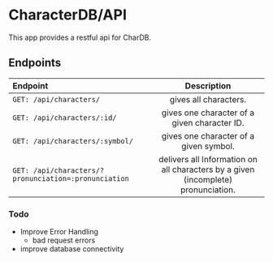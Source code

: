 
# CharacterDB/API

This app provides a restful api for CharDB.

## Endpoints
| Endpoint | Description |
| :------- | :---------: |
| `GET: /api/characters/` | gives all characters. |
| `GET: /api/characters/:id/` | gives one character of a given character ID. |
| `GET: /api/characters/:symbol/` | gives one character of a given symbol. |
| `GET: /api/characters/?pronunciation=:pronunciation` | delivers all Information on all characters by a given (incomplete) pronunciation. |

### Todo

 - Improve Error Handling
    - bad request errors
 - improve database connectivity